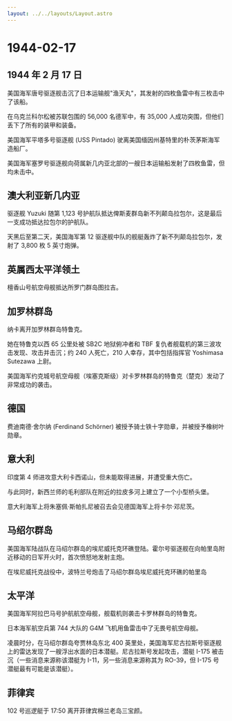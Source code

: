 ```yaml
---
layout: ../../layouts/Layout.astro
---
```


# 1944-02-17

## 1944 年 2 月 17 日

美国海军唐号驱逐舰击沉了日本运输舰"渔天丸"，其发射的四枚鱼雷中有三枚击中了该船。

在乌克兰科尔松被苏联包围的 56,000 名德军中，有 35,000
人成功突围，但他们丢下了所有的装甲和装备。

美国海军平塔多号驱逐舰 (USS Pintado)
驶离美国缅因州基特里的朴茨茅斯海军造船厂。

美国海军塞罗号驱逐舰向荷属新几内亚北部的一艘日本运输船发射了四枚鱼雷，但均未击中。

## 澳大利亚新几内亚

驱逐舰 Yuzuki 随第 1,123
号护航队抵达俾斯麦群岛新不列颠岛拉包尔，这是最后一支成功抵达拉包尔的护航队。

天黑后至第二天，美国海军第 12
驱逐舰中队的舰艇轰炸了新不列颠岛拉包尔，发射了 3,800 枚 5 英寸炮弹。

## 英属西太平洋领土

檀香山号航空母舰抵达所罗门群岛图拉吉。

## 加罗林群岛

纳卡离开加罗林群岛特鲁克。

她在特鲁克以西 65 公里处被 SB2C 地狱俯冲者和 TBF
复仇者舰载机的第三波攻击发现、攻击并击沉；约 240 人死亡，210
人幸存，其中包括指挥官 Yoshimasa Sutezawa 上尉。

美国海军约克城号航空母舰（埃塞克斯级）对卡罗林群岛的特鲁克（楚克）发动了非常成功的袭击。

## 德国

费迪南德·舍尔纳 (Ferdinand Schörner)
被授予骑士铁十字勋章，并被授予橡树叶勋章。

## 意大利

印度第 4 师进攻意大利卡西诺山，但未能取得进展，并遭受重大伤亡。

与此同时，新西兰师的毛利部队在附近的拉皮多河上建立了一个小型桥头堡。

意大利海军上将朱塞佩·斯帕扎尼被召去会见德国海军上将卡尔·邓尼茨。

## 马绍尔群岛

美国海军陆战队在马绍尔群岛的埃尼威托克环礁登陆。霍尔号驱逐舰在向帕里岛附近移动的日军开火时，首次愤怒地发射主炮。

在埃尼威托克战役中，波特兰号炮击了马绍尔群岛埃尼威托克环礁的帕里岛

## 太平洋

美国海军阿拉巴马号护航航空母舰，舰载机则袭击卡罗林群岛的特鲁克。

日本海军航空兵第 744 大队的 G4M 飞机用鱼雷击中了无畏号航空母舰。

凌晨时分，在马绍尔群岛夸贾林岛东北 400
英里处，美国海军尼古拉斯号驱逐舰上的雷达发现了一艘浮出水面的日本潜艇。尼古拉斯号发起攻击，潜艇
I-175 被击沉（一些消息来源称该潜艇为 I-11，另一些消息来源称其为
RO-39，但 I-175 号潜艇最有可能是该潜艇）。

## 菲律宾

102 号巡逻艇于 17:50 离开菲律宾棉兰老岛三宝颜。